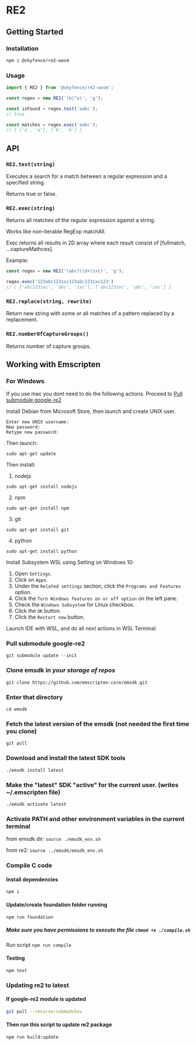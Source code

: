 # RE2

## Getting Started

### Installation

``` bash
npm i @skyfence/re2-wasm
```

### Usage

``` typescript
import { RE2 } from '@skyfence/re2-wasm';

const regex = new RE2('(b|^a)', 'g');

const isFound = regex.test('aabc');
// true

const matches = regex.exec('aabc');
// [ ['a', 'a'], ['b', 'b'] ]
```

## API

### `RE2.test(string)`

Executes a search for a match between a regular expression and a specified string.

Returns true or false.

### `RE2.exec(string)`

Returns all matches of the regular expression against a string.

Works like non-iterable RegExp matchAll.

Exec returns all results in 2D array where each result consist of [fullmatch, ...captureMathces].

Example:

```typescript
const regex = new RE2('(abc)\\d+(zxc)', 'g');

regex.exec('123abc123zxc123abc123zxc123')
// [ ['abc123zxc', 'abc', 'zxc'], ['abc123zxc', 'abc', 'zxc'] ]
```

### `RE2.replace(string, rewrite)`

Return new string with some or all matches of a pattern replaced by a replacement.

### `RE2.numberOfCaptureGroups()`

Returns number of capture groups.

## Working with Emscripten

### For Windows
If you use mac you dont need to do the following actions. Proceed to [Pull submodule google-re2](#pull-submodule-google-re2)

Install Debian from Microsoft Store, then launch and create UNIX user.
```
Enter new UNIX username:
New password:
Retype new password:
```
Then launch:
```
sudo apt-get update
```
Then install:
1. nodejs
```
sudo apt-get install nodejs
```
2. npm 
``` 
sudo apt-get install npm
```
3. git
```
sudo apt-get install git
```
4. python
```
sudo apt-get install python
```

Install Subsystem WSL using Setting on Windows 10:

1. Open `Settings`.
2. Click on `Apps`.
3. Under the `Related settings` section, click the `Programs and Features` option.
4. Click the `Turn Windows features on or off option` on the left pane.
5. Check the `Windows Subsystem` for Linux checkbox.
6. Click the `OK` button.
7. Click the `Restart now` button.

Launch IDE with WSL, and do all next actions in WSL Terminal.

### Pull submodule google-re2

`git submodule update --init`

### Clone emsdk in _your storage of repos_

`git clone https://github.com/emscripten-core/emsdk.git`

### Enter that directory

`cd emsdk`

### Fetch the latest version of the emsdk (not needed the first time you clone)

`git pull`

### Download and install the latest SDK tools

`./emsdk install latest`

### Make the "latest" SDK "active" for the current user. (writes ~/.emscripten file)

`./emsdk activate latest`

### Activate PATH and other environment variables in the current terminal

from emsdk dir:
`source ./emsdk_env.sh`

from re2:
`source ../emsdk/emsdk_env.sh`

### Compile C code

#### Install dependencies

`npm i`

#### Update/create foundation folder running

`npm run foundation`

##### Make sure you have permissions to execute the file `chmod +x ./compile.sh`

Run script `npm run compile`

#### Testing

`npm test`

### Updating re2 to latest

#### If google-re2 module is updated

```bash
git pull --recurse-submodules
```

#### Then run this script to update re2 package

```bash
npm run build:update
```

